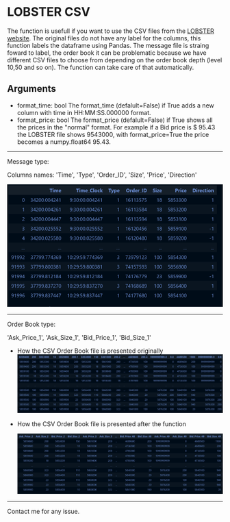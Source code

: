 # LOBSTER CSV

The function is usefull if you want to use the CSV files from the [LOBSTER website](https://lobsterdata.com/). The original files do not have any label for the columns, this function labels the dataframe using Pandas. The message file is straing foward to label, the order book it can be problematic because we have different CSV files to choose from depending on the order book depth (level 10,50 and so on). The function can take care of that automatically.

## Arguments

+ format_time: bool
  The format_time (defalult=False) if True adds a new column with time in HH:MM:SS.000000 format.
+ format_price: bool
  The format_price (defalult=False) if True shows all the prices in the "normal" format. For example if a Bid price is $ 95.43 the LOBSTER file shows 9543000, with format_price=True the price becomes a numpy.float64 95.43.

---

Message type:

Columns names: 'Time', 'Type', 'Order_ID', 'Size', 'Price', 'Direction'

![1707174637953](image/README/1707174637953.png)

---

Order Book type:

'Ask_Price_1',  'Ask_Size_1', 'Bid_Price_1',  'Bid_Size_1'

+ How the CSV Order Book file is presented originally![1707174082570](image/README/1707174082570.png)
+ How the CSV Order Book file is presented after the function

  ![1707174149861](image/README/1707174149861.png)

---

Contact me for any issue.
